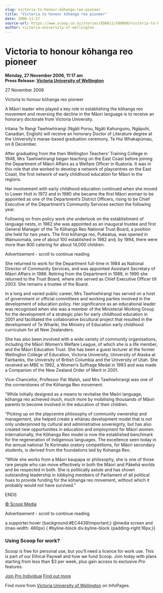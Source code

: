 ```yaml
---
slug: victoria-to-honour-kōhanga-reo-pioneer
title: "Victoria to honour kōhanga reo pioneer"
date: 2006-11-27
source-url: https://www.scoop.co.nz/stories/ED0611/S00098/victoria-to-honour-kohanga-reo-pioneer.htm
author: victoria-university-of-wellington
---
```

Victoria to honour kōhanga reo pioneer
======================================

**Monday, 27 November 2006, 11:17 am**  
**Press Release: [Victoria University of Wellington](https://info.scoop.co.nz/Victoria_University_of_Wellington)**

27 November 2006

Victoria to honour kōhanga reo pioneer

A Māori leader who played a key role in establishing the kōhanga reo movement and reversing the decline in the Māori language is to receive an honorary doctorate from Victoria University.

Iritana Te Rangi Tawhiwhirangi (Ngāti Porou, Ngāti Kahungunu, Ngāpuhi, Canadian, English) will receive an honorary Doctor of Literature degree at the University’s marae-based graduation ceremony, Te Hui Whakapūmau, on 8 December.

After graduating from the then Wellington Teachers’ Training College in 1948, Mrs Tawhiwhirangi began teaching on the East Coast before joining the Department of Māori Affairs as a Welfare Officer in Ruatoria. It was in this role that she worked to develop a network of playcentres on the East Coast, the first network of early childhood education for Māori in the regions.

Her involvement with early childhood education continued when she moved to Lower Hutt in 1972 and in 1980 she became the first Māori woman to be appointed as one of the Department’s District Officers, rising to be Chief Executive of the Department’s Community Services section the following year.

Following on from policy work she undertook on the establishment of language nests, in 1982 she was appointed as an inaugural trustee and first General Manager of the Te Kōhanga Reo National Trust Board, a position she held for two years. The first kōhanga reo, Pukeatua, was opened in Wainuiomata, one of about 100 established in 1982 and, by 1994, there were more than 800 catering for about 14,000 children.

Advertisement - scroll to continue reading





She returned to work for the Department full-time in 1984 as National Director of Community Services, and was appointed Assistant Secretary of Māori Affairs in 1986. Retiring from the Department in 1989, in 1990 she returned to the Trust Board, where she served as Chief Executive Officer till 2003. She remains a trustee of the Board.

In a long and varied public career, Mrs Tawhiwhirangi has served on a host of government or official committees and working parties involved in the development of education policy. Her significance as an educational leader was recognised when she was a member of the Ministerial Working Group for the development of a strategic plan for early childhood education in 2001 and facilitated the collaborative bicultural project that resulted in the development of Te Whariki, the Ministry of Education early childhood curriculum for all New Zealanders.

She has also been involved with a wide variety of community organisations, including the Māori Women’s Welfare League, of which she is a life member, and the Māori Education Trust. She has been a guest lecturer at the former Wellington College of Education, Victoria University, University of Alaska at Fairbanks, the University of British Columbia and the University of Utah. She received an MBE in 1992, a Women’s Suffrage Medal in 1993 and was made a Companion of the New Zealand Order of Merit in 2001.

Vice-Chancellor, Professor Pat Walsh, said Mrs Tawhiwhirangi was one of the cornerstones of the Kōhanga Reo movement.

“While initially designed as a means to revitalise the Maōri language, kōhanga reo achieved much, much more by mobilising thousands of Māori parents to become involved in the education of their children.

“Picking up on the playcentre philosophy of community ownership and management, she helped create a whānau development model that is not only underpinned by cultural and administrative sovereignty, but has also created new opportunities in education and employment for Māori women. Internationally, the Kōhanga Reo model is now the established benchmark for the regeneration of indigenous languages. The excellence seen today in the annual national Te Korimako oratory competitions, for Māori secondary students, is derived from the foundations laid by Kohanga Reo.

“While she works from a Māori kaupapa or philosophy, she is one of those rare people who can move effectively in both the Māori and Pākehā worlds and be respected in both. She is politically astute and has shown outstanding leadership in lobbying members of Parliament of all political hues to provide funding for the kōhanga reo movement, without which it probably would not have survived.”

ENDS

[© Scoop Media](http://www.scoop.co.nz/about/terms.html)  

Advertisement - scroll to continue reading



a.supporter:hover {background:#EC4438!important;} @media screen and (max-width: 480px) { #byline-block div.byline-block {padding-right:16px;}}

### Using Scoop for work?

Scoop is free for personal use, but you’ll need a licence for work use. This is part of our Ethical Paywall and how we fund Scoop. Join today with plans starting from less than $3 per week, plus gain access to exclusive _Pro_ features.  
  
[Join Pro Individual](https://pro.scoop.co.nz/Individual/?from=ProIn24) [Find out more](https://pro.scoop.co.nz/using-scoop-for-work/?from=ProIn24)

Find more from [Victoria University of Wellington](https://info.scoop.co.nz/Victoria_University_of_Wellington) on InfoPages.
